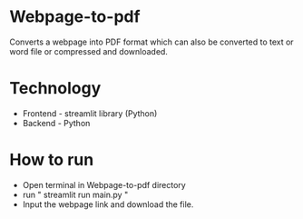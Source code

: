 # Webpage-to-pdf
Converts a webpage into PDF format which can also be converted to text or word file or compressed and downloaded.

# Technology
- Frontend - streamlit library (Python) <br/>
- Backend - Python

# How to run
- Open terminal in Webpage-to-pdf directory
- run " streamlit run main.py "
- Input the webpage link and download the file.
